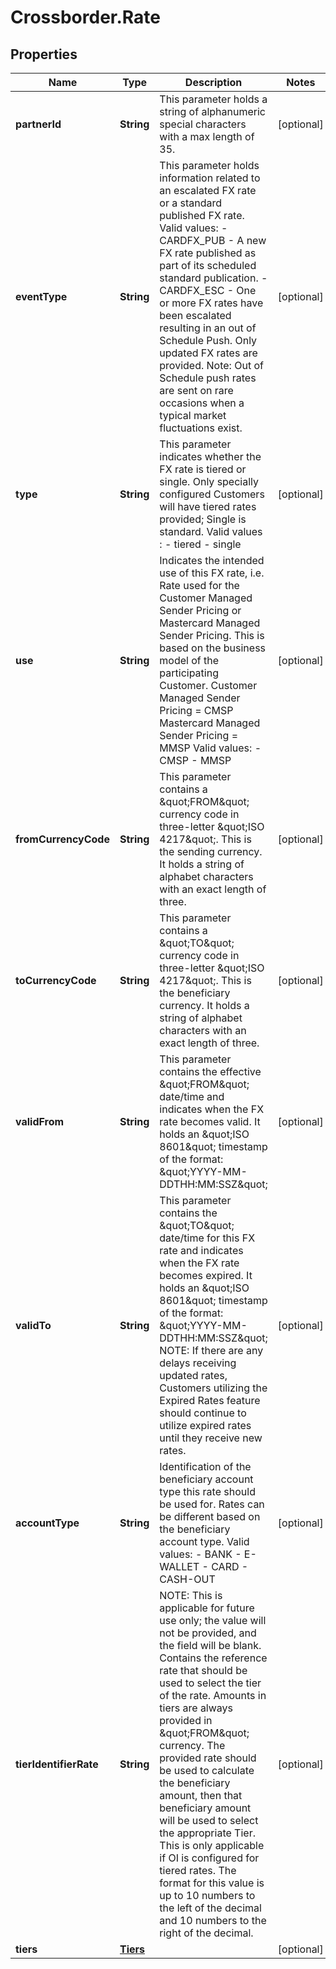 # Crossborder.Rate

## Properties

Name | Type | Description | Notes
------------ | ------------- | ------------- | -------------
**partnerId** | **String** | This parameter holds a string of alphanumeric special characters with a max length of 35. | [optional] 
**eventType** | **String** | This parameter holds information related to an escalated FX rate or a standard published FX rate.  Valid values:  - CARDFX_PUB - A new FX rate published as part of its scheduled standard publication.  - CARDFX_ESC - One or more FX rates have been escalated resulting in an out of Schedule Push. Only updated FX rates are provided.   Note: Out of Schedule push rates are sent on rare occasions when a typical market fluctuations exist. | [optional] 
**type** | **String** | This parameter indicates whether the FX rate is tiered or single. Only specially configured Customers will have tiered rates provided; Single is standard.   Valid values :   - tiered   - single   | [optional] 
**use** | **String** | Indicates the intended use of this FX rate, i.e. Rate used for the Customer Managed Sender Pricing or Mastercard Managed Sender Pricing. This is based on the business model of the participating Customer.   Customer Managed Sender Pricing &#x3D; CMSP  Mastercard Managed Sender Pricing &#x3D; MMSP  Valid values:  - CMSP  - MMSP | [optional] 
**fromCurrencyCode** | **String** | This parameter contains a \&quot;FROM\&quot; currency code in three-letter \&quot;ISO 4217\&quot;. This is the sending currency.  It holds a string of alphabet characters with an exact length of three. | [optional] 
**toCurrencyCode** | **String** | This parameter contains a \&quot;TO\&quot; currency code in three-letter \&quot;ISO 4217\&quot;. This is the beneficiary currency.  It holds a string of alphabet characters with an exact length of three. | [optional] 
**validFrom** | **String** | This parameter contains the effective \&quot;FROM\&quot; date/time and indicates when the FX rate becomes valid.  It holds an \&quot;ISO 8601\&quot; timestamp of the format: \&quot;YYYY-MM-DDTHH:MM:SSZ\&quot; | [optional] 
**validTo** | **String** | This parameter contains the \&quot;TO\&quot; date/time for this FX rate and indicates when the FX rate becomes expired. It holds an \&quot;ISO 8601\&quot; timestamp of the format: \&quot;YYYY-MM-DDTHH:MM:SSZ\&quot;  NOTE: If there are any delays receiving updated rates, Customers utilizing the Expired Rates feature should continue to utilize expired rates until they receive new rates. | [optional] 
**accountType** | **String** | Identification of the beneficiary account type this rate should be used for. Rates can be different based on the beneficiary account type.  Valid values:  - BANK  - E-WALLET  - CARD  - CASH-OUT | [optional] 
**tierIdentifierRate** | **String** | NOTE: This is applicable for future use only; the value will not be provided, and the field will be blank.  Contains the reference rate that should be used to select the tier of the rate. Amounts in tiers are always provided in \&quot;FROM\&quot; currency. The provided rate should be used to calculate the beneficiary amount, then that beneficiary amount will be used to select the appropriate Tier.   This is only applicable if OI is configured for tiered rates. The format for this value is up to 10 numbers to the left of the decimal and 10 numbers to the right of the decimal.  | [optional] 
**tiers** | [**Tiers**](Tiers.md) |  | [optional] 


